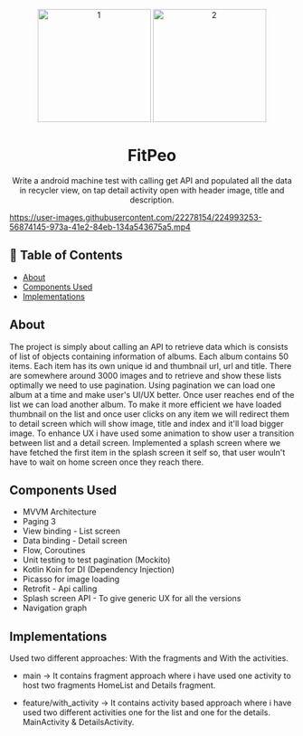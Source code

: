 <p align="center">
  <a href="" rel="noopener">
  <a href="https://imgbb.com/"><img width=200px height=200px src="https://i.ibb.co/BrKFFW3/1.png" alt="1" border="0"></a>
  <a href="https://imgbb.com/"><img width=200px height=200px src="https://i.ibb.co/WWPXxw3/2.png" alt="2" border="0"></a>
</p>

<h1 align="center">FitPeo</h1>
<p align="center"> Write a android machine test with calling get API and populated all the data in recycler view, on tap detail activity open with header image, title and description.
    <br> 
</p>



https://user-images.githubusercontent.com/22278154/224993253-56874145-973a-41e2-84eb-134a543675a5.mp4



## 📝 Table of Contents
- [About](#about)
- [Components Used](#components)
- [Implementations](#implementations)

## About <a name = "about"></a>
The project is simply about calling an API to retrieve data which is consists of list of objects containing information of albums. Each album contains 50 items.
Each item has its own unique id and thumbnail url, url and title. There are somewhere around 3000 images and to retrieve and show these lists optimally we
need to use pagination. Using pagination we can load one album at a time and make user's UI/UX better. Once user reaches end of the list we can load another album.
To make it more efficient we have loaded thumbnail on the list and once user clicks on any item we will redirect them to detail screen which will show
image, title and index and it'll load bigger image. To enhance UX i have used some animation to show user a transition between list and a detail screen.
Implemented a splash screen where we have fetched the first item in the splash screen it self so, that user wouln't have to wait on home screen once they reach there.

## Components Used <a name = "components"></a>
- MVVM Architecture
- Paging 3
- View binding - List screen
- Data binding - Detail screen
- Flow, Coroutines
- Unit testing to test pagination (Mockito)
- Kotlin Koin for DI (Dependency Injection)
- Picasso for image loading
- Retrofit - Api calling
- Splash screen API - To give generic UX for all the versions
- Navigation graph

## Implementations <a name = "implementations"></a>
Used two different approaches: With the fragments and With the activities.
- main -> It contains fragment approach where i have used one activity to host two fragments
HomeList and Details fragment.

- feature/with_activity -> It contains activity based approach where i have used two different activities one for the list and one for the details.
MainActivity & DetailsActivity.

